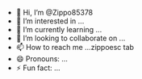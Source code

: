 - 👋 Hi, I’m @Zippo85378
- 👀 I’m interested in ...
- 🌱 I’m currently learning ...
- 💞️ I’m looking to collaborate on ...
- 📫 How to reach me ...zippoesc tab
- 😄 Pronouns: ...
- ⚡ Fun fact: ...

<!---
Zippo85378/Zippo85378 is a ✨ special ✨ repository because its `README.md` (this file) appears on your GitHub profile.
You can click the Preview link to take a look at your changes.
--->
